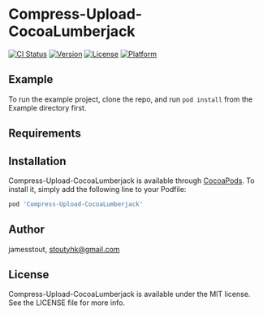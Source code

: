 # Compress-Upload-CocoaLumberjack

[![CI Status](https://img.shields.io/travis/jamesstout/Compress-Upload-CocoaLumberjack.svg?style=flat)](https://travis-ci.org/jamesstout/Compress-Upload-CocoaLumberjack)
[![Version](https://img.shields.io/cocoapods/v/Compress-Upload-CocoaLumberjack.svg?style=flat)](https://cocoapods.org/pods/Compress-Upload-CocoaLumberjack)
[![License](https://img.shields.io/cocoapods/l/Compress-Upload-CocoaLumberjack.svg?style=flat)](https://cocoapods.org/pods/Compress-Upload-CocoaLumberjack)
[![Platform](https://img.shields.io/cocoapods/p/Compress-Upload-CocoaLumberjack.svg?style=flat)](https://cocoapods.org/pods/Compress-Upload-CocoaLumberjack)

## Example

To run the example project, clone the repo, and run `pod install` from the Example directory first.

## Requirements

## Installation

Compress-Upload-CocoaLumberjack is available through [CocoaPods](https://cocoapods.org). To install
it, simply add the following line to your Podfile:

```ruby
pod 'Compress-Upload-CocoaLumberjack'
```

## Author

jamesstout, stoutyhk@gmail.com

## License

Compress-Upload-CocoaLumberjack is available under the MIT license. See the LICENSE file for more info.

